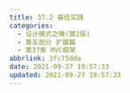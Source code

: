 ```yaml
---
title: 37.2 最佳实践
categories: 
  - 设计模式之禅(第2版)
  - 第五部分 扩展篇
  - 第37章 MVC框架
abbrlink: 3fc75dda
date: 2021-09-27 19:57:33
updated: 2021-09-27 19:57:33
---
```

